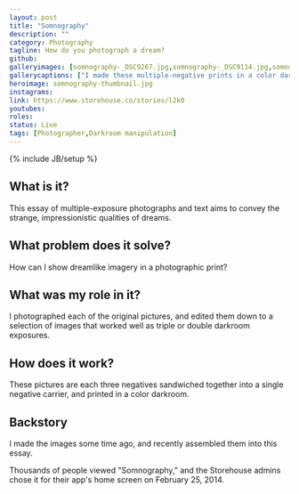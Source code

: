 ```yaml
---
layout: post
title: "Somnography"
description: ""
category: Photography
tagline: How do you photograph a dream?
github: 
galleryimages: [somnography-_DSC9267.jpg,somnography-_DSC9114.jpg,somnography-_DSC9262.jpg]
gallerycaptions: ["I made these multiple-negative prints in a color darkroom.","These three negatives made up the image above.","Some of them took 40 minutes to print; just me, the enlarger timer, and a very dim image."]
heroimage: somnography-thumbnail.jpg
instagrams: 
link: https://www.storehouse.co/stories/l2k0
youtubes: 
roles: 
status: Live
tags: [Photographer,Darkroom manipulation]
---
```

{% include JB/setup %}

## What is it? 

This essay of multiple-exposure photographs and text aims to convey the strange, impressionistic qualities of dreams.

## What problem does it solve? 

How can I show dreamlike imagery in a photographic print?

## What was my role in it? 

I photographed each of the original pictures, and edited them down to a selection of images that worked well as triple or double darkroom exposures.

## How does it work? 

These pictures are each three negatives sandwiched together into a single negative carrier, and printed in a color darkroom. 

## Backstory 

I made the images some time ago, and recently assembled them into this essay. 

Thousands of people viewed "Somnography," and the Storehouse admins chose it for their app's home screen on February 25, 2014. 

